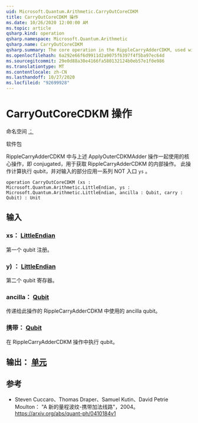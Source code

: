 ```yaml
---
uid: Microsoft.Quantum.Arithmetic.CarryOutCoreCDKM
title: CarryOutCoreCDKM 操作
ms.date: 10/26/2020 12:00:00 AM
ms.topic: article
qsharp.kind: operation
qsharp.namespace: Microsoft.Quantum.Arithmetic
qsharp.name: CarryOutCoreCDKM
qsharp.summary: The core operation in the RippleCarryAdderCDKM, used with the above ApplyOuterCDKMAdder operation, i.e. conjugated with this operation to obtain the inner operation of the RippleCarryAdderCDKM. This operation computes the carry out qubit and applies a sequence of NOT gates on part of the input `ys`.
ms.openlocfilehash: 6a292e66f6d9911d2a9075f6397f4f5ba97ec64d
ms.sourcegitcommit: 29e0d88a30e4166fa580132124b0eb57e1f0e986
ms.translationtype: MT
ms.contentlocale: zh-CN
ms.lasthandoff: 10/27/2020
ms.locfileid: "92699928"
---
```

# <a name="carryoutcorecdkm-operation"></a>CarryOutCoreCDKM 操作

命名空间 [：](xref:Microsoft.Quantum.Arithmetic)

软件包 [](https://nuget.org/packages/)


RippleCarryAdderCDKM 中与上述 ApplyOuterCDKMAdder 操作一起使用的核心操作，即 conjugated，用于获取 RippleCarryAdderCDKM 的内部操作。 此操作计算执行 qubit，并对输入的部分应用一系列 NOT 入口 `ys` 。

```qsharp
operation CarryOutCoreCDKM (xs : Microsoft.Quantum.Arithmetic.LittleEndian, ys : Microsoft.Quantum.Arithmetic.LittleEndian, ancilla : Qubit, carry : Qubit) : Unit
```


## <a name="input"></a>输入

### <a name="xs--littleendian"></a>xs： [LittleEndian](xref:Microsoft.Quantum.Arithmetic.LittleEndian)

第一个 qubit 注册。


### <a name="ys--littleendian"></a>y) ： [LittleEndian](xref:Microsoft.Quantum.Arithmetic.LittleEndian)

第二个 qubit 寄存器。


### <a name="ancilla--qubit"></a>ancilla： [Qubit](xref:microsoft.quantum.lang-ref.qubit)

传递给此操作的 RippleCarryAdderCDKM 中使用的 ancilla qubit。


### <a name="carry--qubit"></a>携带： [Qubit](xref:microsoft.quantum.lang-ref.qubit)

在 RippleCarryAdderCDKM 操作中执行 qubit。



## <a name="output--unit"></a>输出： [单元](xref:microsoft.quantum.lang-ref.unit)



## <a name="references"></a>参考

- Steven Cuccaro、Thomas Draper、Samuel Kutin、David Petrie Moulton： "A 新的量程波纹-携带加法线路"，2004。
  https://arxiv.org/abs/quant-ph/0410184v1